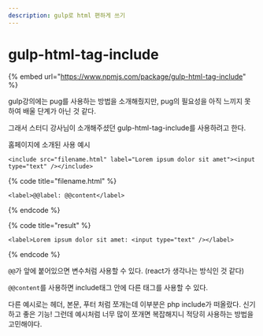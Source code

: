 ```yaml
---
description: gulp로 html 편하게 쓰기
---
```


# gulp-html-tag-include

{% embed url="https://www.npmjs.com/package/gulp-html-tag-include" %}

gulp강의에는 pug를 사용하는 방법을 소개해줬지만, pug의 필요성을 아직 느끼지 못하여 배울 단계가 아닌 것 같다.

그래서 스터디 강사님이 소개해주셨던 gulp-html-tag-include를 사용하려고 한다.

홈페이지에 소개된 사용 예시

```markup
<include src="filename.html" label="Lorem ipsum dolor sit amet"><input type="text" /></include>
```

{% code title="filename.html" %}
```markup
<label>@@label: @@content</label>
```
{% endcode %}

{% code title="result" %}
```markup
<label>Lorem ipsum dolor sit amet: <input type="text" /></label>
```
{% endcode %}

`@@`가 앞에 붙어있으면 변수처럼 사용할 수 있다. \(react가 생각나는 방식인 것 같다\)

`@@content`를 사용하면 include태그 안에 다른 태그를 사용할 수 있다.

다른 예시로는 헤더, 본문, 푸터 처럼 쪼개는데 이부분은 php include가 떠올랐다. 신기하고 좋은 기능! 그런데 예시처럼 너무 많이 쪼개면 복잡해지니 적당히 사용하는 방법을 고민해야다.

